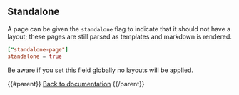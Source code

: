 ## Standalone

A page can be given the `standalone` flag to indicate that it should not have a layout; these pages are still parsed as templates and markdown is rendered.


```toml
["standalone-page"]
standalone = true
```

Be aware if you set this field globally no layouts will be applied.

{{#parent}}
[Back to documentation]({{href}})
{{/parent}}
